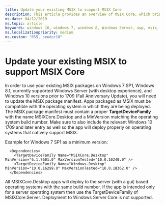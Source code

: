 ```yaml
---
title: Update your existing MSIX to support MSIX Core 
description: This article provides an overview of MSIX Core, which brings MSIX support to Windows 7 SP1, Windows 8.1, currently supported Windows Server (with desktop experience), and Windows 10 versions prior to 1709 (Fall Anniversary Update).
ms.date: 04/12/2019
ms.topic: article
keywords: windows 10, windows 7, windows 8, Windows Server, uwp, msix, msixcore, 1709, 1703, 1607, 1511, 1507
ms.localizationpriority: medium
ms.custom: "RS5, seodec18"
---
```


# Update your existing MSIX to support MSIX Core 
In order to use your existing MSIX packages on Windows 7 SP1, Windows 8.1, currently supported Windows Server (with desktop experience), and Windows 10 versions prior to 1709 (Fall Anniversary Update), you will need to update the MSIX package manifest. Apps packaged as MSIX must be compatible with the operating system in which they are being deployed.  The MSIX package manifest must contain a proper **TargetDeviceFamily** with the name MSIXCore.Desktop and a MinVersion matching the operating system build number.  Make sure to also include the relevant Windows 10 1709 and later entry as well so the app will deploy properly on operating systems that natively support MSIX.

Example for Windows 7 SP1 as a minimum version:

```
  <Dependencies>
    <TargetDeviceFamily Name="MSIXCore.Desktop" MinVersion="6.1.7601.0" MaxVersionTested="10.0.10240.0" />
    <TargetDeviceFamily Name="Windows.Desktop" MinVersion="10.0.16299.0" MaxVersionTested="10.0.18362.0" />
  </Dependencies>
```

All MSIXCore.Desktop apps will deploy to the server (with a gui) based operating systems with the same build number.  If the app is intended only for a server operating system then use the TargetDeviceFamily of MSIXCore.Server.  Deployment to Windows Server Core is not supported.